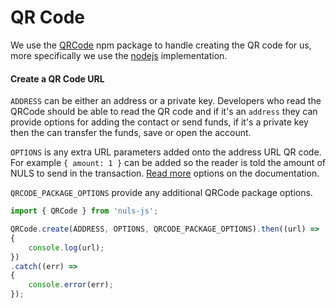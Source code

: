 # QR Code
We use the [QRCode](https://www.npmjs.com/package/qrcode) npm package to handle creating the QR code for us, more
specifically we use the [nodejs](https://www.npmjs.com/package/qrcode#nodejs) implementation.

#### Create a QR Code URL
`ADDRESS` can be either an address or a private key. Developers who read the QRCode should be able to read the QR code
and if it's an `address` they can provide options for adding the contact or send funds, if it's a private key then the
can transfer the funds, save or open the account.

`OPTIONS` is any extra URL parameters added onto the address URL QR code. For example `{ amount: 1 }` can be added so
the reader is told the amount of NULS to send in the transaction. [Read more](https://alephnuls.github.io/nuls-js/typedoc/interfaces/iqroptions.html) options on the documentation. 

`QRCODE_PACKAGE_OPTIONS` provide any additional QRCode package options.

```js
import { QRCode } from 'nuls-js';

QRCode.create(ADDRESS, OPTIONS, QRCODE_PACKAGE_OPTIONS).then((url) =>
{
    console.log(url);
})
.catch((err) =>
{
    console.error(err);
});
```
